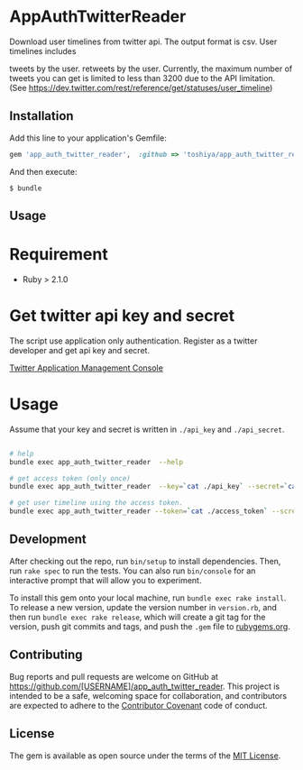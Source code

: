 # AppAuthTwitterReader

Download user timelines from twitter api. The output format is csv. User timelines includes

tweets by the user.
retweets by the user.
Currently, the maximum number of tweets you can get is limited to less than 3200 due to the API limitation. (See https://dev.twitter.com/rest/reference/get/statuses/user_timeline)

## Installation

Add this line to your application's Gemfile:

```ruby
gem 'app_auth_twitter_reader',  :github => 'toshiya/app_auth_twitter_reader'
```

And then execute:

    $ bundle

## Usage

# Requirement

 * Ruby > 2.1.0

# Get twitter api key and secret

The script use application only authentication.
Register as a twitter developer and get api key and secret.

[Twitter Application Management Console](https://apps.twitter.com/)

# Usage

Assume that your key and secret is written in `./api_key` and `./api_secret`.

```bash

# help
bundle exec app_auth_twitter_reader  --help

# get access token (only once)
bundle exec app_auth_twitter_reader  --key=`cat ./api_key` --secret=`cat ./api_secret` > ./access_token

# get user timeline using the access token.
bundle exec app_auth_twitter_reader --token=`cat ./access_token` --screen_name twitter

```

## Development

After checking out the repo, run `bin/setup` to install dependencies. Then, run `rake spec` to run the tests. You can also run `bin/console` for an interactive prompt that will allow you to experiment.

To install this gem onto your local machine, run `bundle exec rake install`. To release a new version, update the version number in `version.rb`, and then run `bundle exec rake release`, which will create a git tag for the version, push git commits and tags, and push the `.gem` file to [rubygems.org](https://rubygems.org).

## Contributing

Bug reports and pull requests are welcome on GitHub at https://github.com/[USERNAME]/app_auth_twitter_reader. This project is intended to be a safe, welcoming space for collaboration, and contributors are expected to adhere to the [Contributor Covenant](http://contributor-covenant.org) code of conduct.


## License

The gem is available as open source under the terms of the [MIT License](http://opensource.org/licenses/MIT).

